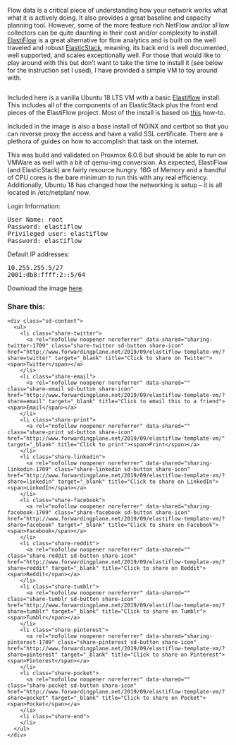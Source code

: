 Flow data is a critical piece of understanding how your network works what what it is actively doing. It also provides a great baseline and capacity planning tool. However, some of the more feature rich NetFlow and/or sFlow collectors can be quite daunting in their cost and/or complexity to install. [ElastiFlow](https://github.com/robcowart/elastiflow) is a great alternative for flow analytics and is built on the well traveled and robust [ElasticStack](https://www.elastic.co/start?ultron=[EL]-[B]-[AMER]-US+CA-Exact&blade=adwords-s&Device=c&thor=elastic%20stack&gclid=EAIaIQobChMIuKC5xefB5AIVCYnICh0wEg5lEAAYASAAEgIp_fD_BwE), meaning, its back end is well documented, well supported, and scales exceptionally well. For those that would like to play around with this but don&#8217;t want to take the time to install it (see below for the instruction set I used), I have provided a simple VM to toy around with. <figure class="wp-block-image">

<img src="http://www.forwardingplane.net/wp-content/uploads/2019/09/Screen-Shot-2019-09-07-at-11.00.35-PM-1024x704.png" alt="" class="wp-image-1710" srcset="http://www.forwardingplane.net/wp-content/uploads/2019/09/Screen-Shot-2019-09-07-at-11.00.35-PM-1024x704.png 1024w, http://www.forwardingplane.net/wp-content/uploads/2019/09/Screen-Shot-2019-09-07-at-11.00.35-PM-300x206.png 300w, http://www.forwardingplane.net/wp-content/uploads/2019/09/Screen-Shot-2019-09-07-at-11.00.35-PM-768x528.png 768w, http://www.forwardingplane.net/wp-content/uploads/2019/09/Screen-Shot-2019-09-07-at-11.00.35-PM.png 1487w" sizes="(max-width: 1024px) 100vw, 1024px" /> </figure> 

Included here is a vanilla Ubuntu 18 LTS VM with a basic [Elastiflow](https://github.com/robcowart/elastiflow) install. This includes all of the components of an ElasticStack plus the front end pieces of the ElastiFlow project. Most of the install is based on [this](https://www.catapultsystems.com/blogs/install-elastiflow-on-ubuntu-18-04-part-1/) how-to. 

Included in the image is also a base install of NGINX and certbot so that you can reverse proxy the access and have a valid SSL certificate. There are a plethora of guides on how to accomplish that task on the internet. 

This was build and validated on Proxmox 6.0.6 but should be able to run on VMWare as well with a bit of qemu-img conversion. As expected, ElastiFlow (and ElasticStack) are fairly resource hungry. 16G of Memory and a handful of CPU cores is the bare minimum to run this with any real efficiency. Additionally, Ubuntu 18 has changed how the networking is setup &#8211; it is all located in /etc/netplan/ now.     


Login Information:

<pre class="wp-block-preformatted">User Name: root
Password: elastiflow
Privileged user: elastiflow
Password: elastiflow<br /></pre>

Default IP addresses:

<pre class="wp-block-preformatted">10.255.255.5/27
2001:db8:ffff:2::5/64</pre>

Download the image [here](https://drive.google.com/open?id=1ga_Pj2j6h1ce9rcT7jQjncpVjLIC4X4t). 

<div class="sharedaddy sd-sharing-enabled">
  <div class="robots-nocontent sd-block sd-social sd-social-icon-text sd-sharing">
    <h3 class="sd-title">
      Share this:
    </h3>
    
    <div class="sd-content">
      <ul>
        <li class="share-twitter">
          <a rel="nofollow noopener noreferrer" data-shared="sharing-twitter-1709" class="share-twitter sd-button share-icon" href="http://www.forwardingplane.net/2019/09/elastiflow-template-vm/?share=twitter" target="_blank" title="Click to share on Twitter"><span>Twitter</span></a>
        </li>
        <li class="share-email">
          <a rel="nofollow noopener noreferrer" data-shared="" class="share-email sd-button share-icon" href="http://www.forwardingplane.net/2019/09/elastiflow-template-vm/?share=email" target="_blank" title="Click to email this to a friend"><span>Email</span></a>
        </li>
        <li class="share-print">
          <a rel="nofollow noopener noreferrer" data-shared="" class="share-print sd-button share-icon" href="http://www.forwardingplane.net/2019/09/elastiflow-template-vm/" target="_blank" title="Click to print"><span>Print</span></a>
        </li>
        <li class="share-linkedin">
          <a rel="nofollow noopener noreferrer" data-shared="sharing-linkedin-1709" class="share-linkedin sd-button share-icon" href="http://www.forwardingplane.net/2019/09/elastiflow-template-vm/?share=linkedin" target="_blank" title="Click to share on LinkedIn"><span>LinkedIn</span></a>
        </li>
        <li class="share-facebook">
          <a rel="nofollow noopener noreferrer" data-shared="sharing-facebook-1709" class="share-facebook sd-button share-icon" href="http://www.forwardingplane.net/2019/09/elastiflow-template-vm/?share=facebook" target="_blank" title="Click to share on Facebook"><span>Facebook</span></a>
        </li>
        <li class="share-reddit">
          <a rel="nofollow noopener noreferrer" data-shared="" class="share-reddit sd-button share-icon" href="http://www.forwardingplane.net/2019/09/elastiflow-template-vm/?share=reddit" target="_blank" title="Click to share on Reddit"><span>Reddit</span></a>
        </li>
        <li class="share-tumblr">
          <a rel="nofollow noopener noreferrer" data-shared="" class="share-tumblr sd-button share-icon" href="http://www.forwardingplane.net/2019/09/elastiflow-template-vm/?share=tumblr" target="_blank" title="Click to share on Tumblr"><span>Tumblr</span></a>
        </li>
        <li class="share-pinterest">
          <a rel="nofollow noopener noreferrer" data-shared="sharing-pinterest-1709" class="share-pinterest sd-button share-icon" href="http://www.forwardingplane.net/2019/09/elastiflow-template-vm/?share=pinterest" target="_blank" title="Click to share on Pinterest"><span>Pinterest</span></a>
        </li>
        <li class="share-pocket">
          <a rel="nofollow noopener noreferrer" data-shared="" class="share-pocket sd-button share-icon" href="http://www.forwardingplane.net/2019/09/elastiflow-template-vm/?share=pocket" target="_blank" title="Click to share on Pocket"><span>Pocket</span></a>
        </li>
        <li class="share-end">
        </li>
      </ul>
    </div>
  </div>
</div>
